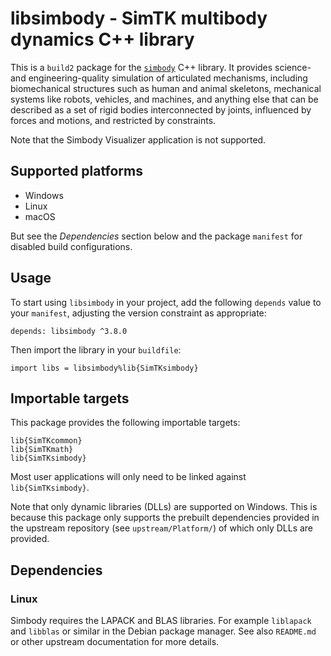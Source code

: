 # libsimbody - SimTK multibody dynamics C++ library

This is a `build2` package for the [`simbody`](https://simtk.org/home/simbody)
C++ library. It provides science- and engineering-quality simulation of
articulated mechanisms, including biomechanical structures such as human and
animal skeletons, mechanical systems like robots, vehicles, and machines, and
anything else that can be described as a set of rigid bodies interconnected by
joints, influenced by forces and motions, and restricted by constraints.

Note that the Simbody Visualizer application is not supported.

## Supported platforms

- Windows
- Linux
- macOS

But see the *Dependencies* section below and the package `manifest` for
disabled build configurations.

## Usage

To start using `libsimbody` in your project, add the following `depends`
value to your `manifest`, adjusting the version constraint as appropriate:

```
depends: libsimbody ^3.8.0
```

Then import the library in your `buildfile`:

```
import libs = libsimbody%lib{SimTKsimbody}
```

## Importable targets

This package provides the following importable targets:

```
lib{SimTKcommon}
lib{SimTKmath}
lib{SimTKsimbody}
```

Most user applications will only need to be linked against
`lib{SimTKsimbody}`.

Note that only dynamic libraries (DLLs) are supported on Windows. This is
because this package only supports the prebuilt dependencies provided in the
upstream repository (see `upstream/Platform/`) of which only DLLs are
provided.

## Dependencies

### Linux

Simbody requires the LAPACK and BLAS libraries. For example `liblapack` and
`libblas` or similar in the Debian package manager. See also `README.md` or
other upstream documentation for more details.
